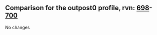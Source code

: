 ## Comparison for the outpost0 profile, rvn: [698](https://github.com/PRO100KatYT/FortniteProfileRevisions/tree/main/profiles/outpost0/698%20outpost0.json)-[700](https://github.com/PRO100KatYT/FortniteProfileRevisions/tree/main/profiles/outpost0/700%20outpost0.json)

No changes
